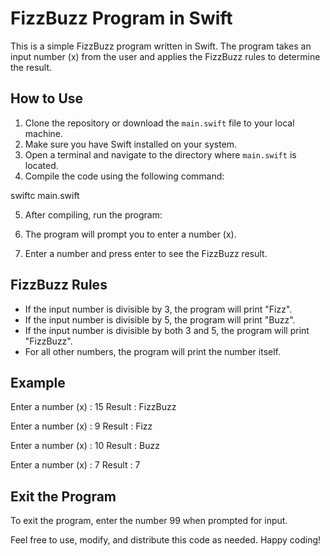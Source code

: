 # FizzBuzz Program in Swift

This is a simple FizzBuzz program written in Swift. The program takes an input number (x) from the user and applies the FizzBuzz rules to determine the result.

## How to Use

1. Clone the repository or download the `main.swift` file to your local machine.
2. Make sure you have Swift installed on your system.
3. Open a terminal and navigate to the directory where `main.swift` is located.
4. Compile the code using the following command:

swiftc main.swift

5. After compiling, run the program:

6. The program will prompt you to enter a number (x).
7. Enter a number and press enter to see the FizzBuzz result.

## FizzBuzz Rules

- If the input number is divisible by 3, the program will print "Fizz".
- If the input number is divisible by 5, the program will print "Buzz".
- If the input number is divisible by both 3 and 5, the program will print "FizzBuzz".
- For all other numbers, the program will print the number itself.

## Example

Enter a number (x) : 15
Result : FizzBuzz

Enter a number (x) : 9
Result : Fizz

Enter a number (x) : 10
Result : Buzz

Enter a number (x) : 7
Result : 7


## Exit the Program

To exit the program, enter the number 99 when prompted for input.

Feel free to use, modify, and distribute this code as needed. Happy coding!
